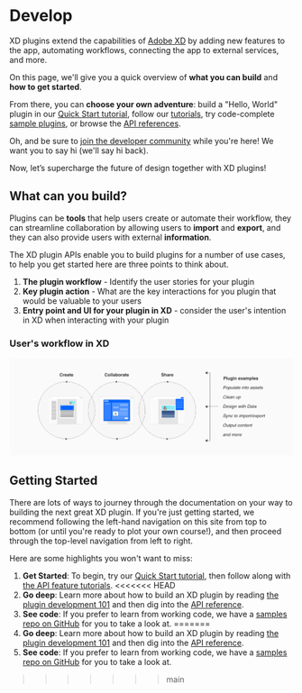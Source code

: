# Develop

XD plugins extend the capabilities of [Adobe XD](https://www.adobe.com/products/xd.html) by adding new features to the app, automating workflows, connecting the app to external services, and more.

On this page, we'll give you a quick overview of **what you can build** and **how to get started**.

From there, you can **choose your own adventure**: build a "Hello, World" plugin in our [Quick Start tutorial](/develop/tutorials/quick-start/), follow our [tutorials](/develop/tutorials/), try code-complete [sample plugins](https://github.com/AdobeXD/plugin-samples), or browse the [API references](/reference/how-to-read/).

Oh, and be sure to [join the developer community](/community/) while you're here! We want you to say hi (we'll say hi back).

Now, let’s supercharge the future of design together with XD plugins!

## What can you build?

Plugins can be **tools** that help users create or automate their workflow, they can streamline collaboration by allowing users to **import** and **export**, and they can also provide users with external **information**.

The XD plugin APIs enable you to build plugins for a number of use cases, to help you get started here are three points to think about.

1. **The plugin workflow** - Identify the user stories for your plugin
2. **Key plugin action** - What are the key interactions for you plugin that would be valuable to your users
3. **Entry point and UI for your plugin in XD** - consider the user's intention in XD when interacting with your plugin

### User's workflow in XD

![Example of a user's workflow with plugins](../images/users_workflow_plugins.png)

## Getting Started

There are lots of ways to journey through the documentation on your way to building the next great XD plugin. If you're just getting started, we recommend following the left-hand navigation on this site from top to bottom (or until you're ready to plot your own course!), and then proceed through the top-level navigation from left to right.

Here are some highlights you won't want to miss:

1. **Get Started**: To begin, try our [Quick Start tutorial](/develop/tutorials/quick-start/), then follow along with [the API feature tutorials](/develop/tutorials/).
<<<<<<< HEAD
1. **Go deep**: Learn more about how to build an XD plugin by reading [the plugin development 101](/plugin-development-guidelines/) and then dig into the [API reference](/develop/reference/).
1. **See code**: If you prefer to learn from working code, we have a [samples repo on GitHub](https://github.com/AdobeXD/Plugin-Samples) for you to take a look at.
=======
1. **Go deep**: Learn more about how to build an XD plugin by reading [the plugin development 101](/develop/plugin-development/) and then dig into the [API reference](/develop/reference/).
1. **See code**: If you prefer to learn from working code, we have a [samples repo on GitHub](https://github.com/AdobeXD/Plugin-Samples) for you to take a look at.
>>>>>>> main
